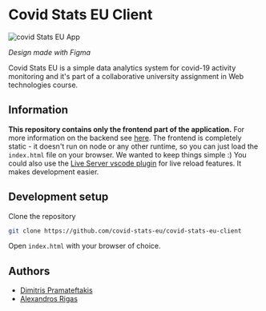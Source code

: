 # Covid Stats EU Client

![covid Stats EU App](https://user-images.githubusercontent.com/44473195/120098780-7af6e280-c140-11eb-847c-1d8ee7195882.png)

*Design made with Figma*

Covid Stats EU is a simple data analytics system for covid-19 activity monitoring and it's part of a collaborative university assignment in Web technologies course.

## Information

**This repository contains only the frontend part of the application.** For more information on the backend see [here](https://github.com/covid-stats-eu/covid-stats-eu-server). The frontend is completely static - it doesn't run on node or any other runtime, so you can just load the `index.html` file on your browser. We wanted to keep things simple :) You could also use the [Live Server vscode plugin](https://marketplace.visualstudio.com/items?itemName=ritwickdey.LiveServer) for live reload features. It makes development easier.

## Development setup

Clone the repository

```bash
git clone https://github.com/covid-stats-eu/covid-stats-eu-client
```

Open `index.html` with your browser of choice.

## Authors

- [Dimitris Pramateftakis](https://github.com/dimpram)
- [Alexandros Rigas](https://github.com/Rigas-A)
